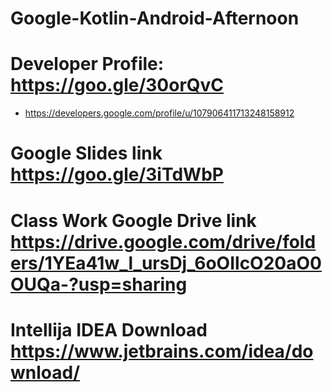 # Google-Kotlin-Android-Afternoon
# Developer Profile: https://goo.gle/30orQvC
* https://developers.google.com/profile/u/107906411713248158912
# Google Slides link https://goo.gle/3iTdWbP
# Class Work Google Drive link https://drive.google.com/drive/folders/1YEa41w_l_ursDj_6oOIlcO20aO0OUQa-?usp=sharing
# Intellija IDEA Download  https://www.jetbrains.com/idea/download/

